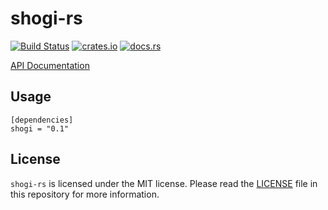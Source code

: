 # shogi-rs

[![Build Status](https://travis-ci.org/nozaq/shogi-rs.svg?branch=master)](https://travis-ci.org/nozaq/shogi-rs)
[![crates.io](https://img.shields.io/crates/v/shogi.svg)](https://crates.io/crates/shogi)
[![docs.rs](https://docs.rs/shogi/badge.svg)](https://docs.rs/shogi)

[API Documentation](https://nozaq.github.io/shogi-rs)

## Usage

```
[dependencies]
shogi = "0.1"
```

## License

`shogi-rs` is licensed under the MIT license. Please read the [LICENSE](LICENSE) file in this repository for more information.
